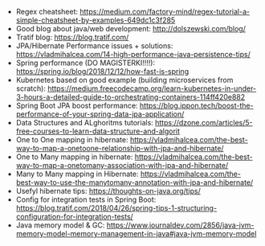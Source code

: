 * Regex cheatsheet: https://medium.com/factory-mind/regex-tutorial-a-simple-cheatsheet-by-examples-649dc1c3f285
* Good blog about java/web development: http://dolszewski.com/blog/
* Tratif blog: https://blog.tratif.com/
* JPA/Hibernate Performance issues + solutions: https://vladmihalcea.com/14-high-performance-java-persistence-tips/
* Spring performance (DO MAGISTERKI!!!!): https://spring.io/blog/2018/12/12/how-fast-is-spring
* Kubernetes based on good example (building microservices from scratch): https://medium.freecodecamp.org/learn-kubernetes-in-under-3-hours-a-detailed-guide-to-orchestrating-containers-114ff420e882
* Spring Boot JPA boost performance: https://blog.ippon.tech/boost-the-performance-of-your-spring-data-jpa-application/
* Data Structures and ALghoritms tutorials: https://dzone.com/articles/5-free-courses-to-learn-data-structure-and-algorit
* One to One mapping in hibernate: https://vladmihalcea.com/the-best-way-to-map-a-onetoone-relationship-with-jpa-and-hibernate/
* One to Many mapping in hibernate: https://vladmihalcea.com/the-best-way-to-map-a-onetomany-association-with-jpa-and-hibernate/
* Many to Many mapping in Hibernate: https://vladmihalcea.com/the-best-way-to-use-the-manytomany-annotation-with-jpa-and-hibernate/
* Usefyl hibernate tips: https://thoughts-on-java.org/tips/
* Config for integration tests in Spring Boot: https://blog.tratif.com/2018/04/26/spring-tips-1-structuring-configuration-for-integration-tests/
* Java memory model & GC: https://www.journaldev.com/2856/java-jvm-memory-model-memory-management-in-java#java-jvm-memory-model
